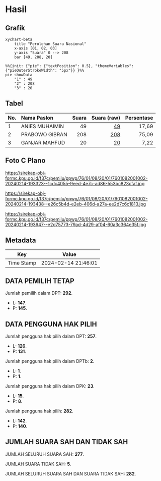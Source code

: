 # Hasil

## Grafik

```mermaid
xychart-beta
    title "Perolehan Suara Nasional"
    x-axis [01, 02, 03]
    y-axis "Suara" 0 --> 208
    bar [49, 208, 20]
```

```mermaid
%%{init: {"pie": {"textPosition": 0.5}, "themeVariables": {"pieOuterStrokeWidth": "5px"}} }%%
pie showData
    "1" : 49
    "2" : 208
    "3" : 20
```

## Tabel

| No. | Nama Paslon    | Suara | Suara (raw) | Persentase |
|:--- |:-------------- | -----:| -----------:| ----------:|
| 1   | ANIES MUHAIMIN | 49    | [49][p-1]   | 17,69      |
| 2   | PRABOWO GIBRAN | 208   | [208][p-2]  | 75,09      |
| 3   | GANJAR MAHFUD  | 20    | [20][p-3]   | 7,22       |


[p-1]: https://github.com/gigit-pemilu/pemilu-2024/blob/main/pilpres/hitung-suara/sub/76-sulawesi-barat/sub/01-pasangkayu/sub/08-tikke-raya/sub/2001-tikke/sub/002-tps/sub/paslon-1.txt
[p-2]: https://github.com/gigit-pemilu/pemilu-2024/blob/main/pilpres/hitung-suara/sub/76-sulawesi-barat/sub/01-pasangkayu/sub/08-tikke-raya/sub/2001-tikke/sub/002-tps/sub/paslon-2.txt
[p-3]: https://github.com/gigit-pemilu/pemilu-2024/blob/main/pilpres/hitung-suara/sub/76-sulawesi-barat/sub/01-pasangkayu/sub/08-tikke-raya/sub/2001-tikke/sub/002-tps/sub/paslon-3.txt

## Foto C Plano

https://sirekap-obj-formc.kpu.go.id/f37c/pemilu/ppwp/76/01/08/20/01/7601082001002-20240214-193323--1cdc4055-9eed-4e7c-ad86-553bc823cfaf.jpg

https://sirekap-obj-formc.kpu.go.id/f37c/pemilu/ppwp/76/01/08/20/01/7601082001002-20240214-193438--e26c5b4d-e2eb-406d-a27a-ee2d7c6c1813.jpg

https://sirekap-obj-formc.kpu.go.id/f37c/pemilu/ppwp/76/01/08/20/01/7601082001002-20240214-193647--e2d75773-79ad-4d29-af04-60a3c364e35f.jpg


## Metadata

| Key        | Value               |
| ---------- | ------------------- |
| Time Stamp | 2024-02-14 21:46:01 |


## DATA PEMILIH TETAP

Jumlah pemilih dalam DPT: **292**.
 * L: **147**.
 * P: **145**.

## DATA PENGGUNA HAK PILIH

Jumlah pengguna hak pilih dalam DPT: **257**.
 * L: **126**.
 * P: **131**.

Jumlah pengguna hak pilih dalam DPTb: **2**.
 * L: **1**.
 * P: **1**.

Jumlah pengguna hak pilih dalam DPK: **23**.
 * L: **15**.
 * P: **8**.

Jumlah pengguna hak pilih: **282**.
 * L: **142**.
 * P: **140**.

## JUMLAH SUARA SAH DAN TIDAK SAH

JUMLAH SELURUH SUARA SAH: **277**.

JUMLAH SUARA TIDAK SAH: **5**.

JUMLAH SELURUH SUARA SAH DAN SUARA TIDAK SAH: **282**.


